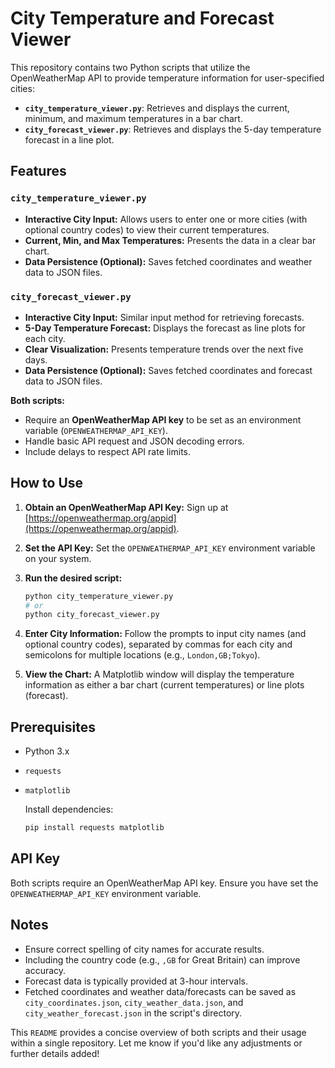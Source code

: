 # City Temperature and Forecast Viewer

This repository contains two Python scripts that utilize the OpenWeatherMap API to provide temperature information for user-specified cities:

* **`city_temperature_viewer.py`**: Retrieves and displays the current, minimum, and maximum temperatures in a bar chart.
* **`city_forecast_viewer.py`**: Retrieves and displays the 5-day temperature forecast in a line plot.

## Features

### `city_temperature_viewer.py`

* **Interactive City Input:** Allows users to enter one or more cities (with optional country codes) to view their current temperatures.
* **Current, Min, and Max Temperatures:** Presents the data in a clear bar chart.
* **Data Persistence (Optional):** Saves fetched coordinates and weather data to JSON files.

### `city_forecast_viewer.py`

* **Interactive City Input:** Similar input method for retrieving forecasts.
* **5-Day Temperature Forecast:** Displays the forecast as line plots for each city.
* **Clear Visualization:** Presents temperature trends over the next five days.
* **Data Persistence (Optional):** Saves fetched coordinates and forecast data to JSON files.

**Both scripts:**

* Require an **OpenWeatherMap API key** to be set as an environment variable (`OPENWEATHERMAP_API_KEY`).
* Handle basic API request and JSON decoding errors.
* Include delays to respect API rate limits.

## How to Use

1.  **Obtain an OpenWeatherMap API Key:** Sign up at [https://openweathermap.org/appid](https://openweathermap.org/appid).

2.  **Set the API Key:** Set the `OPENWEATHERMAP_API_KEY` environment variable on your system.

3.  **Run the desired script:**
    ```bash
    python city_temperature_viewer.py
    # or
    python city_forecast_viewer.py
    ```

4.  **Enter City Information:** Follow the prompts to input city names (and optional country codes), separated by commas for each city and semicolons for multiple locations (e.g., `London,GB;Tokyo`).

5.  **View the Chart:** A Matplotlib window will display the temperature information as either a bar chart (current temperatures) or line plots (forecast).

## Prerequisites

* Python 3.x
* `requests`
* `matplotlib`

    Install dependencies:
    ```bash
    pip install requests matplotlib
    ```

## API Key

Both scripts require an OpenWeatherMap API key. Ensure you have set the `OPENWEATHERMAP_API_KEY` environment variable.

## Notes

* Ensure correct spelling of city names for accurate results.
* Including the country code (e.g., `,GB` for Great Britain) can improve accuracy.
* Forecast data is typically provided at 3-hour intervals.
* Fetched coordinates and weather data/forecasts can be saved as `city_coordinates.json`, `city_weather_data.json`, and `city_weather_forecast.json` in the script's directory.

This `README` provides a concise overview of both scripts and their usage within a single repository. Let me know if you'd like any adjustments or further details added!
